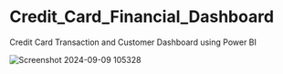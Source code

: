 # Credit_Card_Financial_Dashboard
Credit Card Transaction and Customer Dashboard using Power BI


![Screenshot 2024-09-09 105328](https://github.com/user-attachments/assets/49d35547-dff7-4cb6-9fdc-265b71045815)

